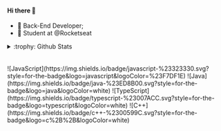 #### Hi there 👋

- 🔭 Back-End Developer;
- 🤔 Student at @Rocketseat

<details>
<summary>:trophy: Github Stats</summary>
<img src="https://bad-apple-github-readme.vercel.app/api?show_bg=1&username=niickdev">
<img src="https://github-profile-trophy.vercel.app/?username=niickdev">
</details>
<br><br>
![JavaScript](https://img.shields.io/badge/javascript-%23323330.svg?style=for-the-badge&logo=javascript&logoColor=%23F7DF1E)
![Java](https://img.shields.io/badge/java-%23ED8B00.svg?style=for-the-badge&logo=java&logoColor=white)
![TypeScript](https://img.shields.io/badge/typescript-%23007ACC.svg?style=for-the-badge&logo=typescript&logoColor=white)
![C++](https://img.shields.io/badge/c++-%2300599C.svg?style=for-the-badge&logo=c%2B%2B&logoColor=white)
